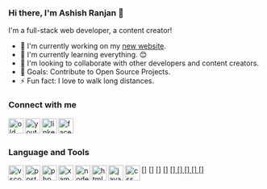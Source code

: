 ### Hi there, I'm Ashish Ranjan 👋

I'm a full-stack web developer, a content creator!
- 🔭 I'm currently working on my [new website].
- 🌱 I'm currently learning everything. 😊
- 👯 I'm looking to collaborate with other developers and content creators.
- 🎯 Goals: Contribute to Open Source Projects.
- ⚡ Fun fact: I love to walk long distances.

### Connect with me
[<img src="http://www.ashishranjan.in/image/A.png" align="left" alt="old website" width="30px" height="30px" title="old website" />][old website]
[<img src="https://cdn.cdnlogo.com/logos/y/57/youtube-icon.svg" align="left" alt="youtube" width="30px" height="30px" title="youtube" />][youtube]
[<img src="https://cdn.cdnlogo.com/logos/l/78/linkedin-icon.svg" align="left" alt="linkedin" width="30px" height="30px" title="linkedin" />][linkedin]
[<img src="https://cdn.cdnlogo.com/logos/f/74/facebook-3.svg" align="left" alt="facebook" width="30px" height="30px" title="facebook" />][facebook]


<br /><br />

### Language and Tools
[<img src="https://cdn.cdnlogo.com/logos/v/82/visual-studio-code.svg"  align="left" alt="vscode"  title="vscode" width="30px" height="30px" />]
[<img src="https://cdn.cdnlogo.com/logos/p/20/postman.svg" align="left" alt="postman"  title="postman" width="30px" height="30px" />]
[<img src="https://cdn.cdnlogo.com/logos/p/61/phpmyadmin.png" align="left" alt="phpmyadmin" title="phpmyadmin" width="30px" height="30px" />]
[<img src="https://cdn.cdnlogo.com/logos/x/32/xampp.svg" align="left" alt="xampp" title="xampp" width="30px" height="30px" />]
[<a href="https://cdnlogo.com/logo/react_22568.html" align="left" alt="reactjs" title="reactjs" width="30px" height="30px" />]
[<img src="https://cdn.cdnlogo.com/logos/n/94/nodejs-icon.svg" align="left" alt="nodejs" title="nodejs" width="30px" height="30px" />]
[<img src="https://cdn.cdnlogo.com/logos/h/90/html-5.svg" align="left" alt="html" title="html" width="30px" height="30px" />]
[<img src="https://cdn.cdnlogo.com/logos/j/44/javascript.svg" align="left" alt="javascript" title="javascript" width="30px" height="30px" />]
[<img src="https://cdn.cdnlogo.com/logos/c/59/css-3.svg" align="left" alt="css" title="css" width="30px" height="30px" />]

[old website]: http://www.ashishranjan.in/
[new website]: https://www.ashishranjan.net/
[youtube]: https://www.youtube.com/channel/UCLHIBQeFQIxmRveVAjLvlbQ
[linkedin]: https://www.linkedin.com/in/aashishranjan/
[facebook]: https://www.facebook.com/theash.ashish/

